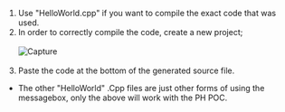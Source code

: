 1. Use "HelloWorld.cpp" if you want to compile the exact code that was used.<br>
2. In order to correctly compile the code, create a new project;<br><br>
![Capture](https://user-images.githubusercontent.com/83390530/126174166-b2d322ec-3f28-4ee8-b5bd-b2d742124326.PNG)<br><br>
3. Paste the code at the bottom of the generated source file.<br>
* The other "HelloWorld" .Cpp files are just other forms of using the messagebox, only the above will work with the PH POC.
